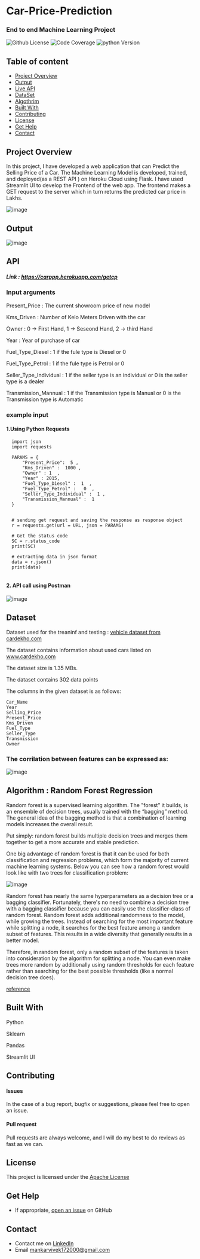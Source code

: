# Car-Price-Prediction 

###  End to end Machine Learning Project 

![Github License](https://img.shields.io/aur/license/android-studio)
![Code Coverage](https://img.shields.io/badge/coverage-80%25-green)
![python Version](https://img.shields.io/pypi/pyversions/Django)
 
## Table of content

- [Project Overview ](#Project-Overview )
- [Output](#Output)
- [Live API](#API)
- [DataSet](#DataSet) 
- [Algothrim](#Algothrim)
- [Built With](#built-with)
- [Contributing](#contributing)
- [License](#license)
- [Get Help](#get-help)
- [Contact](#contact)


## Project Overview

In this project, I have developed a web application that can Predict the Selling Price of a Car. The Machine Learning Model is developed, trained, and deployed(as a REST API ) on Heroku Cloud using Flask. I have used Streamlit UI to develop the Frontend of the web app. The frontend makes a GET request to the server which in turn returns the predicted car price in Lakhs. 

![image](images/main.JPG)

## Output

![image](https://user-images.githubusercontent.com/53163419/121781790-00a87280-cbc4-11eb-86b3-5161423e9205.png)

## API 

##### Link : https://carppp.herokuapp.com/getcp  

### Input arguments 

Present_Price  : The current showroom price of new model 

Kms_Driven  :  Number of Kelo Meters Driven with the car 

Owner : 0 -> First Hand, 1 -> Seseond Hand, 2 -> third Hand 

Year : Year of purchase of car 

Fuel_Type_Diesel : 1 if the fule type is Diesel or 0 

Fuel_Type_Petrol : 1 if the fule type is Petrol or 0 

Seller_Type_Individual : 1 if the seller type is an individual or 0 is the seller type is a dealer 

Transmission_Mannual : 1 if the Transmission type is Manual or 0 is the Transmission type is Automatic

### example input 

#### 1.Using Python Requests  

```
  import json
  import requests
  
  PARAMS = {
      "Present_Price":  5 , 
      "Kms_Driven" :  1000 ,
      "Owner" : 1  ,
      "Year" : 2015,
      "Fuel_Type_Diesel" :  1  ,
      "Fuel_Type_Petrol" :   0  ,
      "Seller_Type_Individual" :  1 ,
      "Transmission_Mannual" :  1 
  }


  # sending get request and saving the response as response object
  r = requests.get(url = URL, json = PARAMS)  

  # Get the status code 
  SC = r.status_code 
  print(SC)
  
  # extracting data in json format
  data = r.json()
  print(data)
  
```

#### 2. API call using Postman 

![image](https://user-images.githubusercontent.com/53163419/121782138-c17b2100-cbc5-11eb-8578-2248178d2cfa.png)


## Dataset

Dataset used for the treaninf and testing : [vehicle dataset from cardekho.com](https://www.kaggle.com/nehalbirla/vehicle-dataset-from-cardekho)

The dataset contains information about used cars listed on www.cardekho.com

The dataset size is 1.35 MBs.

The dataset contains 302 data points 

The columns in the given dataset is as follows:
```
Car_Name
Year
Selling_Price
Present_Price
Kms_Driven
Fuel_Type
Seller_Type
Transmission
Owner
```

### The corrilation between features can be expressed as:

![image](https://user-images.githubusercontent.com/53163419/121782385-e2904180-cbc6-11eb-8ecd-0bdfd22d87ed.png)


## Algorithm : Random Forest Regression


Random forest is a supervised learning algorithm. The "forest" it builds, is an ensemble of decision trees, usually trained with the “bagging” method. The general idea of the bagging method is that a combination of learning models increases the overall result.

Put simply: random forest builds multiple decision trees and merges them together to get a more accurate and stable prediction.

One big advantage of random forest is that it can be used for both classification and regression problems, which form the majority of current machine learning systems.  Below you can see how a random forest would look like with two trees for classification problem:

![image](https://user-images.githubusercontent.com/53163419/121782625-16b83200-cbc8-11eb-8db5-a26ec8ac4edc.png)

Random forest has nearly the same hyperparameters as a decision tree or a bagging classifier. Fortunately, there's no need to combine a decision tree with a bagging classifier because you can easily use the classifier-class of random forest. Random forest adds additional randomness to the model, while growing the trees. Instead of searching for the most important feature while splitting a node, it searches for the best feature among a random subset of features. This results in a wide diversity that generally results in a better model.

Therefore, in random forest, only a random subset of the features is taken into consideration by the algorithm for splitting a node. You can even make trees more random by additionally using random thresholds for each feature rather than searching for the best possible thresholds (like a normal decision tree does).

[reference](https://builtin.com/data-science/random-forest-algorithm) 

## Built With

Python

Sklearn

Pandas

Streamlit UI


## Contributing

#### Issues
In the case of a bug report, bugfix or suggestions, please feel free to open an issue.

#### Pull request
Pull requests are always welcome, and I will do my best to do reviews as fast as we can.


## License

This project is licensed under the [Apache License](https://github.com/Vivek1258/End-to-end-Machine-Learning-Project-Car-Price-Prediction/LICENSE)

## Get Help

- If appropriate, [open an issue](https://github.com/Vivek1258/End-to-end-Machine-Learning-Project-Car-Price-Prediction/issues) on GitHub

## Contact 

- Contact me on [LinkedIn](https://www.linkedin.com/in/vivek-mankar-182735184/) 
- Email mankarvivek172000@gmail.com
 


